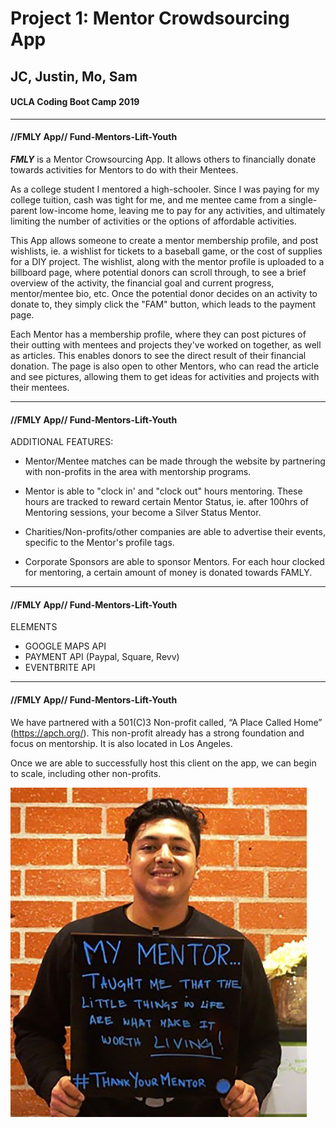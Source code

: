 # Project 1: Mentor Crowdsourcing App
## JC, Justin, Mo, Sam
#### UCLA Coding Boot Camp 2019

---------------------------------------
#### //FMLY App// Fund-Mentors-Lift-Youth

***FMLY*** is a Mentor Crowsourcing App. 
It allows others to financially donate towards activities for Mentors to do with their Mentees. 

As a college student I mentored a high-schooler. Since I was paying for my college tuition, cash was tight for me, and me mentee came from a single-parent low-income home, leaving me to pay for any activities, and ultimately limiting the number of activities or the options of affordable activities. 

This App allows someone to create a mentor membership profile, and post wishlists, ie. a wishlist for tickets to a baseball game, or the cost of supplies for a DIY project. The wishlist, along with the mentor profile is uploaded to a billboard page, where potential donors can scroll through, to see a brief overview of the activity, the financial goal and current progress, mentor/mentee bio, etc. Once the potential donor decides on an activity to donate to, they simply click the "FAM" button, which leads to the payment page. 

Each Mentor has a membership profile, where they can post pictures of their outting with mentees and projects they've worked on together, as well as articles. This enables donors to see the direct result of their financial donation. The page is also open to other Mentors, who can read the article and see pictures, allowing them to get ideas for activities and projects with their mentees. 

---------------------------------------

#### //FMLY App// Fund-Mentors-Lift-Youth

ADDITIONAL FEATURES:

- Mentor/Mentee matches can be made through the website by partnering with non-profits in the area with mentorship programs. 

- Mentor is able to "clock in' and "clock out" hours mentoring. These hours are tracked to reward certain Mentor Status, ie. after 100hrs of Mentoring sessions, your become a Silver Status Mentor. 

- Charities/Non-profits/other companies are able to advertise their events, specific to the Mentor's profile tags. 

- Corporate Sponsors are able to sponsor Mentors. For each hour clocked for mentoring, a certain amount of money is donated towards FAMLY.

---------------------------------------

#### //FMLY App// Fund-Mentors-Lift-Youth

ELEMENTS

+ GOOGLE MAPS API
+ PAYMENT API (Paypal, Square, Revv)
+ EVENTBRITE API

---------------------------------------

#### //FMLY App// Fund-Mentors-Lift-Youth

We have partnered with a 501(C)3 Non-profit called, “A Place Called Home” (https://apch.org/).
This non-profit already has a strong foundation and focus on mentorship. It is also located in Los Angeles. 

Once we are able to successfully host this client on the app, we can begin to scale, including other non-profits. 

![Screenshot](mentor1@2x.thumb.jpg)





